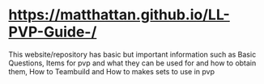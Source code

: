 # https://matthattan.github.io/LL-PVP-Guide-/

This website/repository has basic but important information such as Basic Questions, Items for pvp and what they can be used for and how to obtain them, How to Teambuild and How to makes sets to use in pvp
